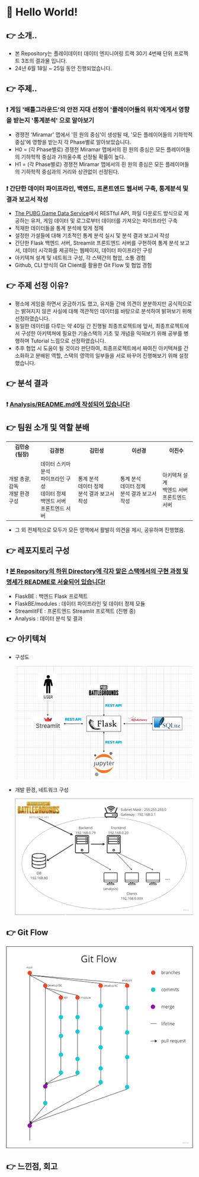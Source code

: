 # 🙌 Hello World!
## 👉 소개..
- 본 Repository는 플레이데이터 데이터 엔지니어링 트랙 30기 4번째 단위 프로젝트 3조의 결과물 입니다.
- 24년 6월 18일 ~ 25일 동안 진행되었습니다.
## 👉 주제..
### ❗ 게임 '배틀그라운드'의 안전 지대 선정이 '플레이어들의 위치'에게서 영향을 받는지 '통계분석' 으로 알아보기</u>
- 경쟁전 'Miramar' 맵에서 '흰 원의 중심'이 생성될 때, '모든 플레이어들의 기하학적 중심'에 영향을 받는지 각 Phase별로 알아보았습니다.
- H0 = (각 Phase별로) 경쟁전 Miramar 맵에서의 흰 원의 중심은 모든 플레이어들의 기하학적 중심과 가까울수록 선정될 확률이 높다.
- H1 = (각 Phase별로) 경쟁전 Miramar 맵에서의 흰 원의 중심은 모든 플레이어들의 기하학적 중심과의 거리와 상관없이 선정된다.
### ❗ 간단한 데이터 파이프라인, 백엔드, 프론트엔드 웹서버 구축, 통계분석 및 결과 보고서 작성
- [The PUBG Game Data Service](https://documentation.pubg.com/en/introduction.html)에서 RESTful API, 파일 다운로드 방식으로 제공하는 유저, 게임 데이터 및 로그로부터 데이터를 가져오는 파이프라인 구축
- 적재한 데이터들을 통계 분석에 맞게 정제
- 설정한 가설들에 대해 기초적인 통계 분석 실시 및 분석 결과 보고서 작성
- 간단한 Flask 백엔드 서버, Streamlit 프론트엔드 서버를 구현하여 통계 분석 보고서, 데이터 시각화를 제공하는 웹페이지, 데이터 파이프라인 구성
- 아키텍쳐 설계 및 네트워크 구성, 각 스택간의 협업, 소통 경험
- Github, CLI 방식의 Git Client를 활용한 Git Flow 및 협업 경험
## 👉 주제 선정 이유?
- 평소에 게임을 하면서 궁금하기도 했고, 유저들 간에 의견이 분분하지만 공식적으로는 밝혀지지 않은 사실에 대해 객관적인 데이터를 바탕으로 분석하여 밝혀보기 위해 선정하였습니다.
- 동일한 데이터를 다루는 약 40일 간 진행될 최종프로젝트에 앞서, 최종프로젝트에서 구성한 아키텍쳐에 필요한 기술스택의 기초 및 개념을 익혀보기 위해 공부를 병행하며 Tutorial 느낌으로 선정하였습니다.
- 추후 협업 시 도움이 될 것이라 판단하여, 최종프로젝트에서 짜여진 아키텍쳐를 간소화하고 분배된 역할, 스택의 영역의 일부들을 서로 바꾸어 진행해보기 위해 설정했습니다.
## 👉 분석 결과
### ❗ <u>Analysis/README.md에 작성되어 있습니다!</u>
## 👉 팀원 소개 및 역할 분배
<table>
    <tr>
        <th>김민승<br>(팀장)</th>
        <th>김경현</th>
        <th>김민성</th>
        <th>이선경</th>
        <th>이진수</th>
    </tr>
    <tr>
        <td>개발 총괄, 감독<br>개발 환경 구성</td>
        <td>데이터 스키마 분석<br>파이프라인 구성<br>데이터 정제<br>백엔드 서버<br>프론트엔드 서버</td>
        <td>통계 분석<br>데이터 정제<br>분석 결과 보고서 작성</td>
        <td>통계 분석<br>데이터 정제<br>분석 결과 보고서 작성</td>
        <td>아키텍쳐 설계<br>백엔드 서버<br>프론트엔드 서버</td>
    </tr>
</table>

- 그 외 전체적으로 모두가 모든 영역에서 활발히 의견을 제시, 공유하며 진행했음.

## 👉 레포지토리 구성
### ❗ <u>본 Repository의 하위 Directory에 각자 맡은 스택에서의 구현 과정 및 명세가 README로 서술되어 있습니다!</u>
- FlaskBE : 백엔드 Flask 프로젝트
- FlaskBE/modules : 데이터 파이프라인 및 데이터 정제 모듈
- StreamlitFE : 프론트엔드 Streamlit 프로젝트 (진행 중)
- Analysis : 데이터 분석 및 결과


## 👉 아키텍쳐
- 구성도

  ![architecture](image/architecture.png)
- 개발 환경, 네트워크 구성

  ![network](image/network.png)
## 👉 Git Flow
  ![Git Flow](image/Git%20Flow.png)

## 👉 느낀점, 회고
